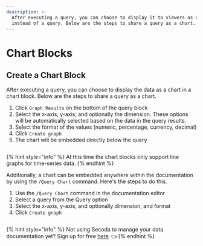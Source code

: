 ```yaml
---
description: >-
  After executing a query, you can choose to display it to viewers as a chart
  instead of a query. Below are the steps to share a query as a chart.
---
```


# Chart Blocks

## Create a Chart Block

After executing a query, you can choose to display the data as a chart in a chart block. Below are the steps to share a query as a chart.

1. Click `Graph Results` on the bottom of the query block
2. Select the x-axis, y-axis, and optionally the dimension. These options will be automatically selected  based on the data in the query results.
3. Select the format of the values (numeric, percentage, currency, decimal)
4. Click `Create graph`
5. The chart will be embedded directly below the query

<figure><img src="https://secoda-public-media-assets.s3.amazonaws.com/f8a765eb-2376-464d-a599-a0c4e0d5a716.gif" alt=""><figcaption></figcaption></figure>

{% hint style="info" %}
At this time the chart blocks only support line graphs for time-series data.
{% endhint %}

Additionally, a chart can be embedded anywhere within the documentation by using the `/Query Chart` command. Here's the steps to do this.

1. Use the `/Query Chart` command in the documentation editor
2. Select a query from the Query option
3. Select the x-axis, y-axis, and optionally dimension, and format
4. Click `Create graph`

<figure><img src="https://secoda-public-media-assets.s3.amazonaws.com/5e0335af-7885-425c-a434-c02430f06232.gif" alt=""><figcaption></figcaption></figure>

{% hint style="info" %}
Not using Secoda to manage your data documentation yet? Sign up for free [here](http://app.secoda.co/) 👈
{% endhint %}
